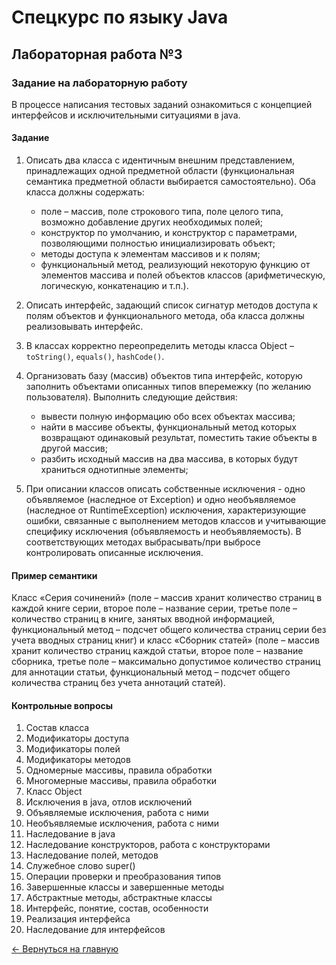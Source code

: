 # Спецкурс по языку Java
## Лабораторная работа №3
### Задание на лабораторную работу

В процессе написания тестовых заданий ознакомиться с концепцией интерфейсов и исключительными ситуациями в java.

#### Задание
1. Описать два класса с идентичным внешним представлением, принадлежащих одной предметной области (функциональная семантика предметной области выбирается самостоятельно). Оба класса должны содержать:

    - поле – массив, поле строкового типа, поле целого типа, возможно добавление других необходимых полей;
    - конструктор по умолчанию, и конструктор с параметрами, позволяющими полностью инициализировать объект;
    - методы доступа к элементам массивов и к полям;
    - функциональный метод, реализующий некоторую функцию от элементов массива и полей объектов классов (арифметическую, логическую, конкатенацию и т.п.).

2. Описать интерфейс, задающий список сигнатур методов доступа к полям объектов и функционального метода, оба класса должны реализовывать интерфейс.

3. В классах корректно переопределить методы класса Object – `toString()`, `equals()`, `hashCode()`.

4. Организовать базу (массив) объектов типа интерфейс, которую заполнить объектами описанных типов вперемежку (по желанию пользователя). Выполнить следующие действия:

    - вывести полную информацию обо всех объектах массива;
    - найти в массиве объекты, функциональный метод которых возвращают одинаковый результат, поместить такие объекты в другой массив; 
    - разбить исходный массив на два массива, в которых будут храниться однотипные элементы;

5. При описании классов описать собственные исключения -  одно объявляемое (наследное от Exception) и одно необъявляемое (наследное от RuntimeException) исключения, характеризующие ошибки, связанные с выполнением методов классов и учитывающие специфику исключения (объявляемость и необъявляемость). В соответствующих методах выбрасывать/при выбросе  контролировать описанные исключения.

#### Пример семантики
Класс «Серия сочинений» (поле – массив хранит количество страниц в каждой книге серии, второе поле – название серии, третье поле – количество страниц в книге, занятых вводной информацией, функциональный метод – подсчет общего количества страниц серии без учета вводных страниц книг) и класс «Сборник статей» (поле – массив хранит количество страниц каждой статьи, второе поле – название сборника, третье поле – максимально допустимое количество страниц для аннотации статьи, функциональный метод – подсчет общего количества страниц без учета аннотаций статей).

#### Контрольные вопросы
1. Состав класса
2. Модификаторы доступа
3. Модификаторы полей
4. Модификаторы методов
5. Одномерные массивы, правила обработки
6. Многомерные массивы, правила обработки
7. Класс Object
8. Исключения в java, отлов исключений
9. Объявляемые исключения, работа с ними
10. Необъявляемые исключения, работа с ними
11. Наследование в java
12. Наследование конструкторов, работа с конструкторами
13. Наследование полей, методов
14. Служебное слово super()
15. Операции проверки и преобразования типов
16. Завершенные классы и завершенные методы
17. Абстрактные методы, абстрактные классы
18. Интерфейс, понятие, состав, особенности
19. Реализация интерфейса
20. Наследование для интерфейсов

[← Вернуться на главную](https://eolme.github.io/java-course/)
